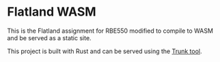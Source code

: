 # Flatland WASM

This is the Flatland assignment for RBE550 modified to compile to WASM and be served as a static site.

This project is built with Rust and can be served using the [Trunk tool](https://trunkrs.dev/).
